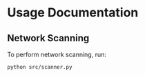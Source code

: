 # Usage Documentation

## Network Scanning
To perform network scanning, run:

```bash
python src/scanner.py
